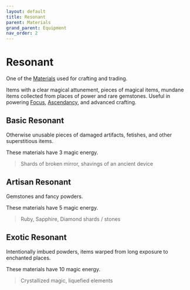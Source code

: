 ```yaml
---
layout: default
title: Resonant
parent: Materials
grand_parent: Equipment
nav_order: 2
---
```


# Resonant

One of the [Materials](Materials) used for crafting and trading.

Items with a clear magical attunement, pieces of magical items, mundane items collected from places of power and rare gemstones. Useful in powering [Focus](Example-Gear#Focus), [Ascendancy](Core/Spirit#Ascendancy), and advanced crafting.

## Basic Resonant

Otherwise unusable pieces of damaged artifacts, fetishes, and other superstitious items.

These materials have 3 magic energy.

> Shards of broken mirror, shavings of an ancient device

## Artisan Resonant

Gemstones and fancy powders.

These materials have 5 magic energy.

> Ruby, Sapphire, Diamond shards / stones

## Exotic Resonant

Intentionally imbued powders, items warped from long exposure to enchanted places.

These materials have 10 magic energy.

> Crystallized magic, liquefied elements
